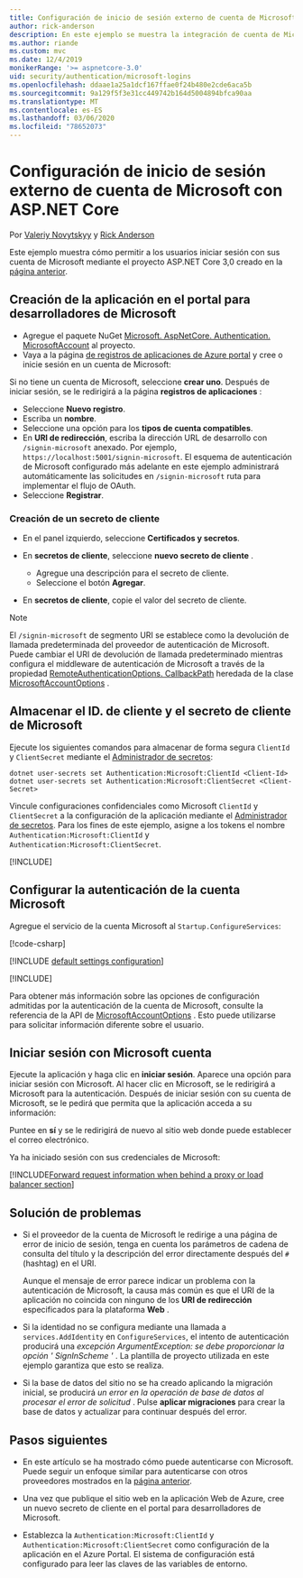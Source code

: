 ```yaml
---
title: Configuración de inicio de sesión externo de cuenta de Microsoft con ASP.NET Core
author: rick-anderson
description: En este ejemplo se muestra la integración de cuenta de Microsoft la autenticación de usuario en una aplicación de ASP.NET Core existente.
ms.author: riande
ms.custom: mvc
ms.date: 12/4/2019
monikerRange: '>= aspnetcore-3.0'
uid: security/authentication/microsoft-logins
ms.openlocfilehash: ddaae1a25a1dcf167ffae0f24b480e2cde6aca5b
ms.sourcegitcommit: 9a129f5f3e31cc449742b164d5004894bfca90aa
ms.translationtype: MT
ms.contentlocale: es-ES
ms.lasthandoff: 03/06/2020
ms.locfileid: "78652073"
---
```

# <a name="microsoft-account-external-login-setup-with-aspnet-core"></a>Configuración de inicio de sesión externo de cuenta de Microsoft con ASP.NET Core

Por [Valeriy Novytskyy](https://github.com/01binary) y [Rick Anderson](https://twitter.com/RickAndMSFT)

Este ejemplo muestra cómo permitir a los usuarios iniciar sesión con sus cuenta de Microsoft mediante el proyecto ASP.NET Core 3,0 creado en la [página anterior](xref:security/authentication/social/index).

## <a name="create-the-app-in-microsoft-developer-portal"></a>Creación de la aplicación en el portal para desarrolladores de Microsoft

* Agregue el paquete NuGet [Microsoft. AspNetCore. Authentication. MicrosoftAccount](https://www.nuget.org/packages/Microsoft.AspNetCore.Authentication.MicrosoftAccount/) al proyecto.
* Vaya a la página [de registros de aplicaciones de Azure portal](https://go.microsoft.com/fwlink/?linkid=2083908) y cree o inicie sesión en un cuenta de Microsoft:

Si no tiene un cuenta de Microsoft, seleccione **crear uno**. Después de iniciar sesión, se le redirigirá a la página **registros de aplicaciones** :

* Seleccione **Nuevo registro**.
* Escriba un **nombre**.
* Seleccione una opción para los **tipos de cuenta compatibles**.  <!-- Accounts for any org work with MS domain accounts. Most folks probably want the last option, personal MS accounts -->
* En **URI de redirección**, escriba la dirección URL de desarrollo con `/signin-microsoft` anexado. Por ejemplo, `https://localhost:5001/signin-microsoft`. El esquema de autenticación de Microsoft configurado más adelante en este ejemplo administrará automáticamente las solicitudes en `/signin-microsoft` ruta para implementar el flujo de OAuth.
* Seleccione **Registrar**.

### <a name="create-client-secret"></a>Creación de un secreto de cliente

* En el panel izquierdo, seleccione **Certificados y secretos**.
* En **secretos de cliente**, seleccione **nuevo secreto de cliente** .

  * Agregue una descripción para el secreto de cliente.
  * Seleccione el botón **Agregar**.

* En **secretos de cliente**, copie el valor del secreto de cliente.

> [!NOTE]
> El `/signin-microsoft` de segmento URI se establece como la devolución de llamada predeterminada del proveedor de autenticación de Microsoft. Puede cambiar el URI de devolución de llamada predeterminado mientras configura el middleware de autenticación de Microsoft a través de la propiedad [RemoteAuthenticationOptions. CallbackPath](/dotnet/api/microsoft.aspnetcore.authentication.remoteauthenticationoptions.callbackpath) heredada de la clase [MicrosoftAccountOptions](/dotnet/api/microsoft.aspnetcore.authentication.microsoftaccount.microsoftaccountoptions) .

## <a name="store-the-microsoft-client-id-and-client-secret"></a>Almacenar el ID. de cliente y el secreto de cliente de Microsoft

Ejecute los siguientes comandos para almacenar de forma segura `ClientId` y `ClientSecret` mediante el [Administrador de secretos](xref:security/app-secrets):

```dotnetcli
dotnet user-secrets set Authentication:Microsoft:ClientId <Client-Id>
dotnet user-secrets set Authentication:Microsoft:ClientSecret <Client-Secret>
```

Vincule configuraciones confidenciales como Microsoft `ClientId` y `ClientSecret` a la configuración de la aplicación mediante el [Administrador de secretos](xref:security/app-secrets). Para los fines de este ejemplo, asigne a los tokens el nombre `Authentication:Microsoft:ClientId` y `Authentication:Microsoft:ClientSecret`.

[!INCLUDE[](~/includes/environmentVarableColon.md)]

## <a name="configure-microsoft-account-authentication"></a>Configurar la autenticación de la cuenta Microsoft

Agregue el servicio de la cuenta Microsoft al `Startup.ConfigureServices`:

[!code-csharp[](~/security/authentication/social/social-code/3.x/StartupMS3x.cs?name=snippet&highlight=10-14)]

[!INCLUDE [default settings configuration](includes/default-settings.md)]

[!INCLUDE[](includes/chain-auth-providers.md)]

Para obtener más información sobre las opciones de configuración admitidas por la autenticación de la cuenta de Microsoft, consulte la referencia de la API de [MicrosoftAccountOptions](/dotnet/api/microsoft.aspnetcore.builder.microsoftaccountoptions) . Esto puede utilizarse para solicitar información diferente sobre el usuario.

## <a name="sign-in-with-microsoft-account"></a>Iniciar sesión con Microsoft cuenta

Ejecute la aplicación y haga clic en **iniciar sesión**. Aparece una opción para iniciar sesión con Microsoft. Al hacer clic en Microsoft, se le redirigirá a Microsoft para la autenticación. Después de iniciar sesión con su cuenta de Microsoft, se le pedirá que permita que la aplicación acceda a su información:

Puntee en **sí** y se le redirigirá de nuevo al sitio web donde puede establecer el correo electrónico.

Ya ha iniciado sesión con sus credenciales de Microsoft:

[!INCLUDE[Forward request information when behind a proxy or load balancer section](includes/forwarded-headers-middleware.md)]

## <a name="troubleshooting"></a>Solución de problemas

* Si el proveedor de la cuenta de Microsoft le redirige a una página de error de inicio de sesión, tenga en cuenta los parámetros de cadena de consulta del título y la descripción del error directamente después del `#` (hashtag) en el URI.

  Aunque el mensaje de error parece indicar un problema con la autenticación de Microsoft, la causa más común es que el URI de la aplicación no coincida con ninguno de los **URI de redirección** especificados para la plataforma **Web** .
* Si la identidad no se configura mediante una llamada a `services.AddIdentity` en `ConfigureServices`, el intento de autenticación producirá una *excepción ArgumentException: se debe proporcionar la opción ' SignInScheme '* . La plantilla de proyecto utilizada en este ejemplo garantiza que esto se realiza.
* Si la base de datos del sitio no se ha creado aplicando la migración inicial, se producirá *un error en la operación de base de datos al procesar el error de solicitud* . Pulse **aplicar migraciones** para crear la base de datos y actualizar para continuar después del error.

## <a name="next-steps"></a>Pasos siguientes

* En este artículo se ha mostrado cómo puede autenticarse con Microsoft. Puede seguir un enfoque similar para autenticarse con otros proveedores mostrados en la [página anterior](xref:security/authentication/social/index).

* Una vez que publique el sitio web en la aplicación Web de Azure, cree un nuevo secreto de cliente en el portal para desarrolladores de Microsoft.

* Establezca la `Authentication:Microsoft:ClientId` y `Authentication:Microsoft:ClientSecret` como configuración de la aplicación en el Azure Portal. El sistema de configuración está configurado para leer las claves de las variables de entorno.
